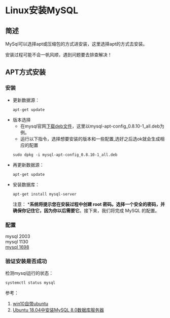 # Linux安装MySQL

## 简述

MySql可以选择apt或压缩包的方式进安装，这里选择apt的方式去安装。

安装过程可能不会一帆风顺，遇到问题要去排查解决！

## APT方式安装

### 安装
- 更新数据源：
  ``` shell
  apt-get update
  ```
- 版本选择
  - 在mysql官网[下载deb文件](https://dev.mysql.com/downloads/file/?id=477124)，这里以mysql-apt-config_0.8.10-1_all.deb为例。
  - 运行以下指令，选择想要安装的版本和一些配置,选好之后选ok就会生成相应的配置
  ``` shell
  sudo dpkg -i mysql-apt-config_0.8.10-1_all.deb
  ```
- 再更新数据源：
  ``` shell
  apt-get update
  ```
- 安装数据库：
  ``` shell
  apt-get install mysql-server
  ```  
  注意： ***系统将提示您在安装过程中创建 root 密码。选择一个安全的密码，并确保你记住它，因为你以后需要它**。接下来，我们将完成 MySQL 的配置。

### 配置

mysql 2003  
mysql 1130  
[mysql 1698](https://blog.csdn.net/acsuccess/article/details/86648528) 


### 验证安装是否成功
检测mysql运行的状态：
``` shell
systemctl status mysql
```

参考：
1. [win10自带ubuntu](https://www.cnblogs.com/XmCui/p/10717833.html)
2. [Ubuntu 18.04中安装MySQL 8.0数据库服务器](https://www.linuxidc.com/Linux/2018-11/155408.htm)




